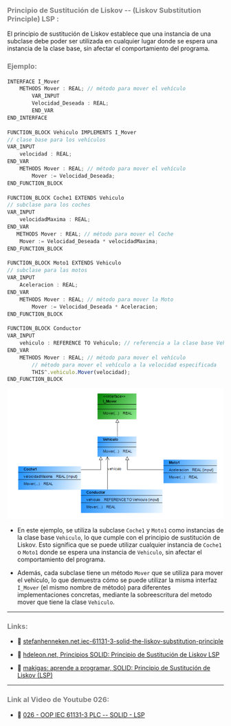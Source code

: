### <span style="color:grey"> Principio de Sustitución de Liskov -- (Liskov Substitution Principle) LSP :</span>

El principio de sustitución de Liskov establece que una instancia de una subclase debe poder ser utilizada en cualquier lugar donde se espera una instancia de la clase base, sin afectar el comportamiento del programa.

### <span style="color:grey">Ejemplo:</span>

```javascript
INTERFACE I_Mover
    METHODS Mover : REAL; // método para mover el vehículo
        VAR_INPUT
        Velocidad_Deseada : REAL;
        END_VAR
END_INTERFACE

FUNCTION_BLOCK Vehiculo IMPLEMENTS I_Mover
// clase base para los vehículos
VAR_INPUT
    velocidad : REAL;
END_VAR
    METHODS Mover : REAL; // método para mover el vehículo
        Mover := Velocidad_Deseada;      
END_FUNCTION_BLOCK

FUNCTION_BLOCK Coche1 EXTENDS Vehiculo
// subclase para los coches
VAR_INPUT
    velocidadMaxima : REAL;
END_VAR
   METHODS Mover : REAL; // método para mover el Coche
    Mover := Velocidad_Deseada * velocidadMaxima;   
END_FUNCTION_BLOCK

FUNCTION_BLOCK Moto1 EXTENDS Vehiculo
// subclase para las motos
VAR_INPUT
    Aceleracion : REAL;
END_VAR
    METHODS Mover : REAL; // método para mover la Moto
        Mover := Velocidad_Deseada * Aceleracion;
END_FUNCTION_BLOCK

FUNCTION_BLOCK Conductor
VAR_INPUT
    vehiculo : REFERENCE TO Vehiculo; // referencia a la clase base Vehiculo
END_VAR
    METHODS Mover : REAL; // método para mover el vehículo   
        // método para mover el vehículo a la velocidad especificada
        THIS^.vehiculo.Mover(velocidad);
END_FUNCTION_BLOCK
```
![SOLID_OCP](../imagenes/SOLID_LSP.PNG)

- En este ejemplo, se utiliza la subclase `Coche1` y `Moto1` como instancias de la clase base `Vehiculo`, lo que cumple con el principio de sustitución de Liskov. Esto significa que se puede utilizar cualquier instancia de `Coche1` o `Moto1` donde se espera una instancia de `Vehiculo`, sin afectar el comportamiento del programa.

- Además, cada subclase tiene un método `Mover` que se utiliza para mover el vehículo, lo que demuestra cómo se puede utilizar la misma interfaz `I_Mover` (el mismo nombre de método) para diferentes implementaciones concretas, mediante la sobreescritura del metodo mover que tiene la clase `Vehiculo`.
***
### <span style="color:grey">Links:</span>

- 🔗 [stefanhenneken.net,iec-61131-3-solid-the-liskov-substitution-principle](https://stefanhenneken.net/2022/09/27/iec-61131-3-solid-the-liskov-substitution-principle/)

- 🔗 [hdeleon.net, Principios SOLID: Principio de Sustitución de Liskov LSP](https://www.youtube.com/watch?v=JwtpU_rH1LE)

- 🔗 [
makigas: aprende a programar, SOLID: Principio de Sustitución de Liskov (LSP)](https://www.youtube.com/watch?v=JQX7wrCzxFA&list=PLTd5ehIj0goO1JFIfukh3UtU9e0BeFM9K&index=3)
***
### <span style="color:grey">Link al Video de Youtube 026:</span>
- 🔗 [026 - OOP IEC 61131-3 PLC -- SOLID - LSP]()